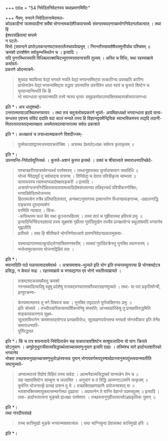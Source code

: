 +++
title = "54 निवेदितनिवेदनस्य यथाप्रमाणमिष्टिः"

+++
नैवम्; स्नपने निवेदितानामेवामल-  
कोदकादीनां जलमयादीनां सर्वेषां भोगानामकदेशैरेकपात्रस्थैः संवन्दस्ववदनाख्यभोगनिवेदनलोकत्वात् । तथा हि  
ईश्वरसंहितायां सप्तमे  
न पटले-  
विभोः [सवन्दने प्राप्तेऽलकन्दनघटास्ततलैःश्चापयेत्प्रभुम् । निरन्तरैस्सावशेषैस्तमुत्तीर्याथ पश्चिमम् ॥  
क्रमशो दत्तशेषेण सर्वकुम्भस्थितेन च । इत्यादि ।  
यदि पुनरस्थिरस्यापि विधिबलात्क्वचिदभ्युपगमस्तदन्यत्रापि तुल्यम् । अस्ति च विधिः; यथा रहस्याम्राये कर्मावर्त-  
प्रकरणे ओदनपचने-
> शुच्यन्न श्रपयित्वा वेद्यां भगवते नयति वेद्यां भगवन्तमिष्ट्वा तत्कारिभ्यः प्रयच्छति कारिणः  
प्राप्तेनान्नेन वेद्यां भगवन्तमिष्ट्वा तद्धाव उपनयन्ति उपनीतेन धाता स्वयं च कुरुते शिष्टेन च भृत्यान्यान्विभर्ति कि हि  
भो भवान्धाता भृत्यवान्मवति तत्त्वे न्वस्य भृत्याः समूहकर्मकालव्यक्तिशब्दस्पर्शरूपरसगन्धाः

इति *। अत्र धातृशब्दो-  
ऽन्तरात्मतयाऽवस्थितभगवत्परः । तथा तत्र चतुःश्लोकप्रकरणे भूपते- अयमिहाध्यक्षो भगवान्धाता हृदये सत्य-  
सन्धस्त एवास्य संविदं ददाति यदा कालं मन्यते तस्य हि विज्ञानद्वयमैन्द्रियिकं स्वाभाविकमस्य तद्यदि तदानी-  
मितरत्परतस्तद्भवत्यक्षतः अयमेतावदस्यान्तरात्मा सर्वतः प्रकाशते

इति *। अध्यक्षत्वं च तत्राध्यात्मप्रकरणे विशदीज्जम्-  

> पुरमेकादशद्वारमजस्यावक्ररोचिषः । अत्रस्थः प्रेक्ष्यतेऽध्यक्षः सर्वमत्र कृताकृतम् ॥

इति *।  
उपनयन्ति-निवेदयेयुरित्यर्थः । कुरुते-अशनं कुरुत इत्यर्थः । उक्तं च श्रीसात्त्वते समाराधनपरिच्छेदे-  

> पश्चाच्छरीरयात्रार्थमभ्यर्थ्य परमेश्वरम् । लब्धानुज्ञस्तथा कुर्यादाक्त्याग यथाविधि ॥  
भोज्यं नैवेद्यपूर्वं तु सर्वमादाय पात्रगम् । विनिवेद्य च देवाय पवित्रीकृत्य चाम्भसा ॥  
सत्यरूपस्य त्साश्चाप्यन्नदोषक्षयङ्करी ॥ इत्यादि ।  
अत्रायोग्यजननिरीक्षितत्वयातयामत्वादिदोषसंभावनया तन्निवृत्त्यर्थं पवित्रीकरणोक्तिः; भगवन्निवेदितभोजनस्य  
हिततमत्वेन तत्रैव प्रतिपादितत्वात्, अन्यथाऽनुयागस्य द्रव्यान्तरेण विधानप्रसङ्गाच्च, -प्रक्षालनाद्धि पङ्कस्य दूरादस्पर्शनं  
वरमिति न्यायात् । किंच-  
-कपित्थस्य फलं चैव यथा कुञ्जरभक्षितम् । तस्य सारं च गृह्रीयात्तथा हविरसं प्रभुः ॥  
इत्यादिभिर्निवेदनदशायां तस्य सूक्ष्मांशं गृहीत्वा गुर्वादिमुखेन तस्यैव प्रत्यक्षयोग्यं स्थूलांशमपि भगवानेव गृह्णातीति  
प्रतीयते । तथा हि श्रीपौष्करे भोगनिर्णयाध्याये प्रापणनिवेदनप्रकारमुक्त्वा-  

> यस्मात्प्रागात्मसात्कुर्याद्भोगशक्तिमनश्वरीम् । व्यक्तां गुर्वादिवक्रैस्तु भुनक्ति तदनन्तरम् ॥  
भप्तेत्वमुपचारस्य भोजनाद्विहितं ततः ।

इति *।  
क्यानादिति पाठे घन्नन्तत्वादयमेवार्थः । अत्रायमाशयः-भुल्यते इति भोग इति वप्यन्तव्युत्पत्त्या हि भोगशब्दोऽत्र  
प्रसिद्धः, न केवलं रूढः । रहास्याम्राये च भगवद्यागत एव भोगो भवतीत्याम्रायते । 
> तत्राष्टाष्टकसख्यैस्तु क्रमशो  
नरनाथवदित्यादिषु वहुषु प्रदेशेषु राजवद्भगवतस्तर्वोपचारग्रहणमुच्यते । तथा-
> या परा प्रकृतिर्मान्त्री, इत्युपक्रम्य-  

> केस्यमात्मतरव तु भगे विषयजं यथा । भुनक्ति तद्वदादत्ते पूर्णव्यक्तिगतः प्रभुः ॥  
इति चोच्यते । तच्चौपचारिकसास्पर्शिकभोगेषु संभवति; आभ्यवहारिकेषु तु प्रत्यक्षविरुद्धमिति शङ्कापाकरणाय सूक्ष्म-  
सूलाशविभागेन क्रमशस्तद्भोगान्न प्रत्यक्षविरोधः, सूलग्रहणपर्यन्तश्च भगवतो भोगस्वीकार इति तेनैव समाराधनपरि-  
पूर्तिरद्ध्यत

इति *। किं च तत्र शयनायाये निवेदितान्नेन सह पाकपात्रावशिष्टेन साश्रुफलादिना यो यागः क्रियते  
सोऽनुयागः । अणुप्रेनुभूतजीवात्मसिद्धयर्थत्वाच्चायमाणुःनुयाग इत्यपि ग्राह्यः । तस्मिंश्च यागे हार्दानलशरीरको भगवानेव  
भोक्ता तच्छक्त्यनुग्रहाच्चायमणुभूतोऽहंस्वभावः पुमान् भोगापवर्गरूपपुरुषार्थप्रान्त्यनुरूपपुंस्त्ववान्मवतीति सष्टमुच्यते-  

> अण्वात्मतत्त्वं विज्ञेयं विहितं तस्य सर्वदा । आत्मनैवात्मसिद्ध्यर्थं यागमन्नेन तेन च ॥  
सह यज्ञावशिष्टेन साम्बुना च फलाक्ति । अनुयागं च तं विद्धि आत्मनाऽऽत्मनि यत्कृतम् ॥  
कुर्वन्ति भोजनार्त्कृं प्रत्यहं प्राशनं तु ये । तच्छक्तिग्रहणाघ्राणैः प्रयोजनवशाद् वा ॥  
भावशभक्तिसमायुक्तात्सन्मार्गस्था दृढव्रताः । अप्रयत्नेन ते यान्ति देहान्ते पदमच्युतम् ॥ इत्यादि ।  
तथा- 
> हार्दानलात्यना भुङ्क्ते ह्यध्यक्षः परमेश्वरः । तच्छस्त्वनुगृहीतत्वात्सोऽहप्रकृतिकः पुमान् ॥

इति *।  
तथा नारदीयसंग्रहे  

> तच्च कारिमुखो भुङ्के भगवान्मक्तवत्सलः । यथा चाग्निकुवा देवास्तथा कारिमुखो हरिः ॥

इति *।